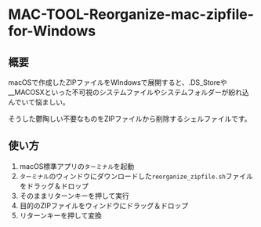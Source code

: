 # MAC-TOOL-Reorganize-mac-zipfile-for-Windows

## 概要

macOSで作成したZIPファイルをWIndowsで展開すると、.DS_Storeや__MACOSXといった不可視のシステムファイルやシステムフォルダーが紛れ込んでいて悩ましい。

そうした鬱陶しい不要なものをZIPファイルから削除するシェルファイルです。

## 使い方

1. macOS標準アプリの`ターミナル`を起動
2. `ターミナル`のウィンドウにダウンロードした`reorganize_zipfile.sh`ファイルをドラッグ＆ドロップ
3. そのままリターンキーを押して実行
4. 目的のZIPファイルをウィンドウにドラッグ＆ドロップ
5. リターンキーを押して変換
